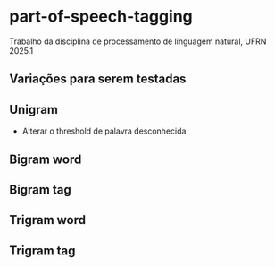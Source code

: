 # part-of-speech-tagging
Trabalho da disciplina de processamento de linguagem natural, UFRN 2025.1

## Variações para serem testadas
## Unigram
- Alterar o threshold de palavra desconhecida

## Bigram word

## Bigram tag

## Trigram word

## Trigram tag